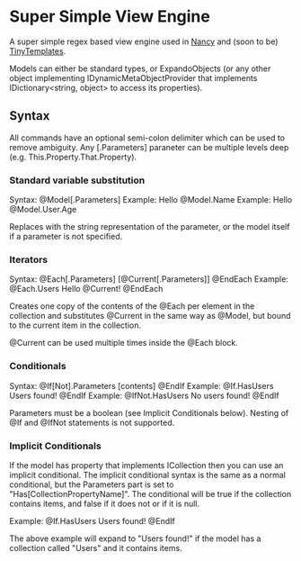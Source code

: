 Super Simple View Engine
========================

A super simple regex based view engine used in [Nancy](https://github.com/thecodejunkie/Nancy) and (soon to be) [TinyTemplates](https://github.com/grumpydev/TinyTemplates).

Models can either be standard types, or ExpandoObjects (or any other object implementing IDynamicMetaObjectProvider that implements IDictionary<string, object> to access its properties).

Syntax
------

All commands have an optional semi-colon delimiter which can be used to remove ambiguity. Any [.Parameters] paraneter can be multiple levels deep (e.g. This.Property.That.Property).

### Standard variable substitution
Syntax: @Model[.Parameters]
Example: Hello @Model.Name
Example: Hello @Model.User.Age

Replaces with the string representation of the parameter, or the model itself if a parameter is not specified.

### Iterators
Syntax: @Each[.Parameters] [@Current[.Parameters]] @EndEach
Example: @Each.Users Hello @Current! @EndEach

Creates one copy of the contents of the @Each per element in the collection and substitutes @Current in the same way as @Model, but bound to the current item in the collection.

@Current can be used multiple times inside the @Each block.

### Conditionals
Syntax: @If[Not].Parameters [contents] @EndIf
Example: @If.HasUsers Users found! @EndIf
Example: @IfNot.HasUsers No users found! @EndIf

Parameters must be a boolean (see Implicit Conditionals below). Nesting of @If and @IfNot statements is not supported.

### Implicit Conditionals
If the model has property that implements ICollection then you can use an implicit conditional. The implicit conditional syntax is the same as a normal conditional, but the Parameters part is set to "Has[CollectionPropertyName]". The conditional will be true if the collection contains items, and false if it does not or if it is null.

Example: @If.HasUsers Users found! @EndIf

The above example will expand to "Users found!" if the model has a collection called "Users" and it contains items.
